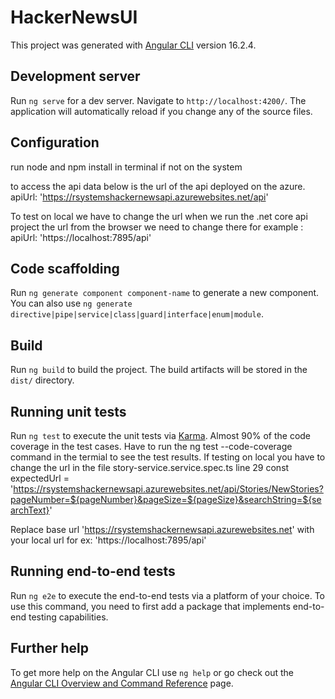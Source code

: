 # HackerNewsUI

This project was generated with [Angular CLI](https://github.com/angular/angular-cli) version 16.2.4.

## Development server

Run `ng serve` for a dev server. Navigate to `http://localhost:4200/`. The application will automatically reload if you change any of the source files.

## Configuration

run node and npm install in terminal if not on the system

to access the api data below is the url of the api deployed on the azure.
apiUrl: 'https://rsystemshackernewsapi.azurewebsites.net/api'

To test on local we have to change the url when we run the .net core api project the url from the browser we need to change there for example :
apiUrl: 'https://localhost:7895/api'

## Code scaffolding

Run `ng generate component component-name` to generate a new component. You can also use `ng generate directive|pipe|service|class|guard|interface|enum|module`.

## Build

Run `ng build` to build the project. The build artifacts will be stored in the `dist/` directory.

## Running unit tests

Run `ng test` to execute the unit tests via [Karma](https://karma-runner.github.io).
Almost 90% of the code coverage in the test cases.
Have to run the ng test --code-coverage command in the termial to see the test results.
If testing on local you have to change the url in the file story-service.service.spec.ts line 29
const expectedUrl = 'https://rsystemshackernewsapi.azurewebsites.net/api/Stories/NewStories?pageNumber=${pageNumber}&pageSize=${pageSize}&searchString=${searchText}'

Replace base url 'https://rsystemshackernewsapi.azurewebsites.net'
with 
your local url for ex: 'https://localhost:7895/api'

## Running end-to-end tests

Run `ng e2e` to execute the end-to-end tests via a platform of your choice. To use this command, you need to first add a package that implements end-to-end testing capabilities.

## Further help

To get more help on the Angular CLI use `ng help` or go check out the [Angular CLI Overview and Command Reference](https://angular.io/cli) page.
